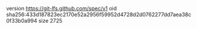 version https://git-lfs.github.com/spec/v1
oid sha256:433d187823ec2170e52a2956f59952d4728d2d0762277dd7aea38c0f33b0a994
size 2725
